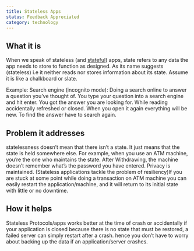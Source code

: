 ```yaml
---
title: Stateless Apps
status: Feedback Appreciated
category: technology
---
```


## What it is

When we speak of stateless (and [stateful](https://glossary.cncf.io/stateful_apps/)) apps, state refers to any data the app needs to store to function as designed. As its name suggests (stateless) i.e it neither reads nor stores information about its state. Assume it is like a chalkboard or slate.

 Example:
 Search engine (incognito mode): Doing a search online to answer a question you’ve thought of. You type your question into a search engine and hit enter. You got the answer you are looking for. While reading accidentally refreshed or closed. When you open it again everything will be new. To find the answer have to search again. 


## Problem it addresses

 statelessness doesn’t mean that there isn’t a state. It just means that the state is held somewhere else. For example, when you use an ATM machine, you’re the one who maintains the state. After Withdrawing, the machine doesn’t remember what’s the password you have entered. Privacy is maintained. (Stateless applications tackle the problem of resiliency)If you are stuck at some point while doing a transaction on  ATM  machine you can easily restart the application/machine, and it will return to its initial state with little or no downtime.

## How it helps

Stateless Protocols/apps works better at the time of crash or accidentally if your application is closed because there is no state that must be restored, a failed server can simply restart after a crash. hence you don’t have to worry about backing up the data if an application/server crashes.